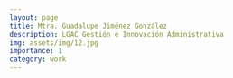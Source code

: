```yaml
---
layout: page
title: Mtra. Guadalupe Jiménez González  
description: LGAC Gestión e Innovación Administrativa
img: assets/img/12.jpg
importance: 1
category: work
---
```



